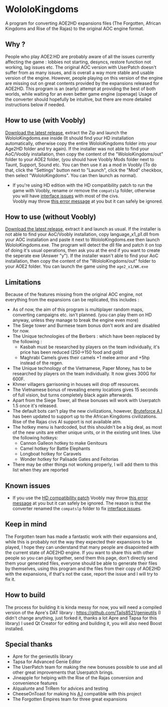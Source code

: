 # WololoKingdoms
A program for converting AOE2HD expansions files (The Forgotten, African Kingdoms and Rise of the Rajas) to the original AOC engine format.

## Why ?
People who play AOE2:HD are probably aware of all the issues currently affecting the game : lobbies not starting,
desyncs, restore function not working, lag issues etc.
The original AOC version with UserPatch doesn't suffer from as many issues, and is overall a way more stable and usable version of the engine.
However, people playing on this version of the engine are missing out on great contents provided by the expansions released for AOE2HD.
This program is an (early) attempt at providing the best of both worlds, while waiting for an even better game engine (openage)
Usage of the converter should hopefully be intuitive, but there are more detailed instructions below if needed.

## How to use (with Voobly)
[Download the latest release](https://github.com/Tails8521/WololoKingdoms/releases), extract the Zip and launch the WololoKingdoms.exe inside (It should find your HD installation automatically, otherwise copy the entire WololoKingdoms folder into your Age2HD folder and try again).
If the installer was not able to find your AoC/Voobly installation, then copy the content of the "WololoKingdoms/out" folder to your AOE2 folder, (you should have Voobly Mods folder next to Taunt, Support, Sound etc. 
You can then use it as a mod in Voobly (To do that, click the "Settings" button next to "Launch", click the "Mod" checkbox, then select "WololoKingdoms". You can then launch as normal).  
- If you're using HD edition with the HD compatibility patch to run the game with Voobly, rename or remove the `compatslp` folder, otherwise you will have [interface issues](https://imgur.com/a/xouXF) with most of the civs.  
Voobly may throw [this error message](https://i.imgur.com/zCj3NcM.png) at you but it can safely be ignored.

## How to use (without Voobly)
[Download the latest release](https://github.com/Tails8521/WololoKingdoms/releases), extract it and launch as usual.
If the installer is not able to find your AoC/Voobly installation, copy language_x1_p1.dll from your AOC installation and paste it next to WololoKingdoms.exe then launch WololoKingdoms.exe.
The program will detect the dll file and patch it on top of doing it's usual operations, then ask you at the end if you want to create the seperate exe (Answer "y").
If the installer wasn't able to find your AoC installation, then copy the content of the "WololoKingdoms/out" folder to your AOE2 folder.
You can launch the game using the `age2_x1/WK.exe`

## Limitations
Because of the features missing from the original AOC engine, not everything from the expansions can be replicated, this includes :
- As of now, the aim of this program is multiplayer random maps, converting campaigns etc. isn't planned. (you can play them on HD anyway, unless they manage to break the engine even more)
- The Siege tower and Burmese team bonus don't work and are disabled for now.
- The Unique technologies of the Berbers : which have been replaced by the following :
    - Kasbah must be researched by players on the team individually, it's price has been reduced (250->150 food and gold) 
    - Maghrabi Camels gives their camels +1 melee armor and +5hp instead of the regen.
- The Unique technology of the Vietnamese, Paper Money, has to be researched by players on the team individually. It now gives 300G for 600F.
- Khmer villagers garrisoning in houses will drop off resources.
- The Vietnamese bonus of revealing enemy locations gives 15 seconds of full vision, but turns completely black again afterwards.
- Apart from the Siege Tower, all these bonuses will work with Userpatch 1.5 once it's released.
- The default bots can't play the new civilizations, however, [Bruteforce A.I](http://aok.heavengames.com/blacksmith/showfile.php?fileid=12236&f=&st=10&ci=) has been updated to support up to the African Kingdoms civilizations. Rise of the Rajas civs AI support is not available atm.
- The hotkey menu is hardcoded, but this shouldn't be a big deal, as most of the new units are either unique units, or in the existing unit lines. Use the following hotkeys:
	- Cannon Galleon hotkey to make Genitours
	- Camel hotkey for Battle Elephants
	- Longboat hotkey for Caravels
	- Wonder hotkey for Palisade Gates and Feitorias
- There may be other things not working properly, I will add them to this list when they are reported

## Known issues
- If you use the [HD compatibility patch](http://aoccs.net/) Voobly may throw [this error message](https://i.imgur.com/zCj3NcM.png) at you but it can safely be ignored. The reason is that the converter renamed the `compatslp` folder to fix [interface issues](https://imgur.com/a/xouXF).


## Keep in mind
The Forgotten team has made a fantastic work with their expansions and, while this is probably not the way they expected their expansions to be played, I hope they can understand that many people are disapointed with the current state of AOE2HD engine.
If you want to share this with other people so you can play together, send them this page, don't directly send them your generated files, everyone should be able to generate their files by themselves, using this program and the files from their copy of AOE2HD with the expansions, if that's not the case, report the issue and I will try to fix it.

## How to build
The process for building it is kinda messy for now, you will need a compiled version of the Apre's DAT library :
https://github.com/Tails8521/genieutils (I didn't change anything, just forked it, thanks a lot Apre and Tapsa for this library)
I used Qt Creator for editing and building it, you will also need Boost installed.

## Special thanks
- Apre for the genieutils library
- Tapsa for Advanced Genie Editor
- The UserPatch team for making the new bonuses possible to use and all other great improvements that Userpatch brings.
- Jineapple for helping with the Rise of the Rajas conversion and convenience features
- Alqualunte and TriRem for advices and testing
- CheeseOnToast for making his [A.I](http://aok.heavengames.com/blacksmith/showfile.php?fileid=12236&f=&st=10&ci=) compatible with this project
- The Forgotten Empires team for three great expansions
